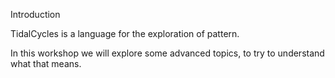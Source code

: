 
Introduction

TidalCycles is a language for the exploration of pattern.

In this workshop we will explore some advanced topics, to try to
understand what that means.
